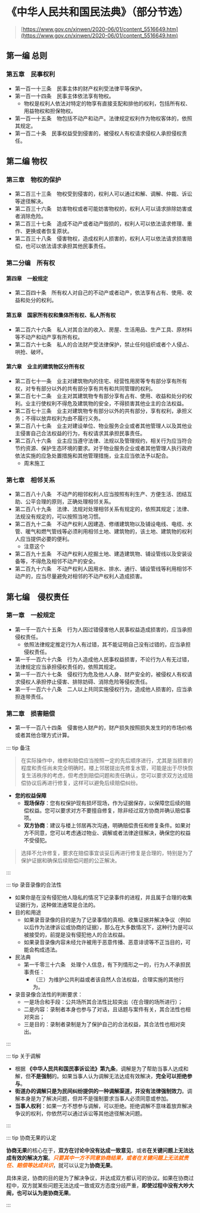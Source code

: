 # 《中华人民共和国民法典》（部分节选）

> [https://www.gov.cn/xinwen/2020-06/01/content_5516649.htm](https://www.gov.cn/xinwen/2020-06/01/content_5516649.htm)

## 第一编 总则

### 第五章　民事权利

- 第一百一十三条　民事主体的财产权利受法律平等保护。
- 第一百一十四条　民事主体依法享有物权。
  - 物权是权利人依法对特定的物享有直接支配和排他的权利，包括所有权、用益物权和担保物权。
- 第一百一十五条　物包括不动产和动产。法律规定权利作为物权客体的，依照其规定。
- 第一百二十条　民事权益受到侵害的，被侵权人有权请求侵权人承担侵权责任。

## 第二编 物权

### 第三章　物权的保护

- 第二百三十三条　物权受到侵害的，权利人可以通过和解、调解、仲裁、诉讼等途径解决。
- 第二百三十六条　妨害物权或者可能妨害物权的，权利人可以请求排除妨害或者消除危险。
- 第二百三十七条　造成不动产或者动产毁损的，权利人可以依法请求修理、重作、更换或者恢复原状。
- 第二百三十八条　侵害物权，造成权利人损害的，权利人可以依法请求损害赔偿，也可以依法请求承担其他民事责任。

### 第二分编　所有权

#### 第四章　一般规定

- 第二百四十条　所有权人对自己的不动产或者动产，依法享有占有、使用、收益和处分的权利。

#### 第五章　国家所有权和集体所有权、私人所有权

- 第二百六十六条　私人对其合法的收入、房屋、生活用品、生产工具、原材料等不动产和动产享有所有权。
- 第二百六十七条　私人的合法财产受法律保护，禁止任何组织或者个人侵占、哄抢、破坏。

#### 第六章　业主的建筑物区分所有权

- 第二百七十一条　业主对建筑物内的住宅、经营性用房等专有部分享有所有权，对专有部分以外的共有部分享有共有和共同管理的权利。
- 第二百七十二条　业主对其建筑物专有部分享有占有、使用、收益和处分的权利。业主行使权利不得危及建筑物的安全，不得损害其他业主的合法权益。
- 第二百七十三条　业主对建筑物专有部分以外的共有部分，享有权利，承担义务；不得以放弃权利为由不履行义务。
- 第二百八十七条　业主对建设单位、物业服务企业或者其他管理人以及其他业主侵害自己合法权益的行为，有权请求其承担民事责任。
- 第二百八十六条　业主应当遵守法律、法规以及管理规约，相关行为应当符合节约资源、保护生态环境的要求。对于物业服务企业或者其他管理人执行政府依法实施的应急处置措施和其他管理措施，业主应当依法予以配合。
  - 周末施工

### 第七章　相邻关系

- 第二百八十八条　不动产的相邻权利人应当按照有利生产、方便生活、团结互助、公平合理的原则，正确处理相邻关系。
- 第二百八十九条　法律、法规对处理相邻关系有规定的，依照其规定；法律、法规没有规定的，可以按照当地习惯。
- 第二百九十二条　不动产权利人因建造、修缮建筑物以及铺设电线、电缆、水管、暖气和燃气管线等必须利用相邻土地、建筑物的，该土地、建筑物的权利人应当提供必要的便利。
  - 注意这个
- 第二百九十五条　不动产权利人挖掘土地、建造建筑物、铺设管线以及安装设备等，不得危及相邻不动产的安全。
- 第二百九十六条　不动产权利人因用水、排水、通行、铺设管线等利用相邻不动产的，应当尽量避免对相邻的不动产权利人造成损害。

## 第七编　侵权责任

### 第一章　一般规定

- 第一千一百六十五条　行为人因过错侵害他人民事权益造成损害的，应当承担侵权责任。
  - 依照法律规定推定行为人有过错，其不能证明自己没有过错的，应当承担侵权责任。
- 第一千一百六十六条　行为人造成他人民事权益损害，不论行为人有无过错，法律规定应当承担侵权责任的，依照其规定。
- 第一千一百六十七条　侵权行为危及他人人身、财产安全的，被侵权人有权请求侵权人承担停止侵害、排除妨碍、消除危险等侵权责任。
- 第一千一百六十八条　二人以上共同实施侵权行为，造成他人损害的，应当承担连带责任。

### 第二章　损害赔偿

- 第一千一百八十四条　侵害他人财产的，财产损失按照损失发生时的市场价格或者其他合理方式计算。

::: tip 备注

> 在实际操作中，维修和赔偿应当按照一定的先后顺序进行，尤其是当损害的程度和责任尚未完全明确时。楼上邻居提出先修复水管，可能是出于尽快恢复生活秩序的考虑，但考虑到赔偿问题和责任确认，您可以要求双方达成赔偿协议后再进行修复，这样可以避免后续赔偿纠纷。

- **您的权益保障**
  - **现场保存**：您有权保护现有损坏现场，作为证据保存，以保障您后续的赔偿权益。您可以要求对方不要擅自修复，除非经过双方协商并确认赔偿事项。
  - **双方协商**：建议与楼上邻居再次沟通，明确赔偿责任和修复条件。如果对方不同意，您可以考虑通过物业、调解或者法律途径解决，确保您的权益不受侵犯。

> 选择不允许修复，要求在赔偿事宜谈妥后再进行修复是合理的，特别是为了保护证据和确保后续赔偿问题的公正解决。

:::

::: tip 录音录像的合法性

- 如果你是在没有侵犯他人隐私的情况下记录事件的进程，并且属于合理的收集证据行为，这种做法通常是合法的。
- 目的和用途
  - 如果录音录像的目的是为了记录事情的真相、收集证据并解决争议（例如以后作为法律诉讼或协商的证据），那么在大多数情况下，这种行为是可以被接受的，前提是没有侵犯他人的合法权益。
  - 如果录音录像内容未经允许被用于恶意传播、恶意诽谤等不正当目的，可能会构成违法。
- 民法典
  - 第一千零三十六条　处理个人信息，有下列情形之一的，行为人不承担民事责任：
    - （三）为维护公共利益或者该自然人合法权益，合理实施的其他行为。
- 录音录像合法性的判断要求：
  - 一是场合和手段：公共场所其合法性比较突出（在合理的场所进行）；
  - 二是内容：录制者本身也参与了对话，且话题与案件有关，其合法性也相对突出；
  - 三是目的：录制者录制是为了保护自己的合法权益，其合法性也相对突出。

:::

::: tip 关于调解

- 根据 **《中华人民共和国民事诉讼法》第九条**，调解是为了帮助当事人达成和解，但**不是强制**的。如果当事人认为调解无法达成有效解决，**完全可以拒绝参与**。
- **街道办的调解只是为民间纠纷提供的一种调解渠道，并没有法律强制效力**。调解本身是为了解决问题，但并不是强制要求当事人必须同意或参加。
- **当事人权利**：如果一方不想参与调解，可以拒绝。拒绝调解不意味着放弃解决争议的权利，你依然可以通过诉讼等其他途径解决问题。

:::

::: tip 协商无果的认定

**协商无果**的核心在于，**双方在讨论中没有达成一致意见**，或者**在关键问题上无法达成有效的解决方案**。<span style="color:#f60;font-weight:bold;font-style:italic">只要其中一方不同意协商结果，或者在关键问题上无法就责任、赔偿等达成共识</span>，就可以认定为**协商无果**。

具体来说，协商的目的是为了解决争议，并达成双方都认可的协议。如果在协商过程中，双方就某些问题无法达成一致或双方态度分歧严重，**即使过程中没有大吵大闹，也可以认为是协商无果**。

:::
